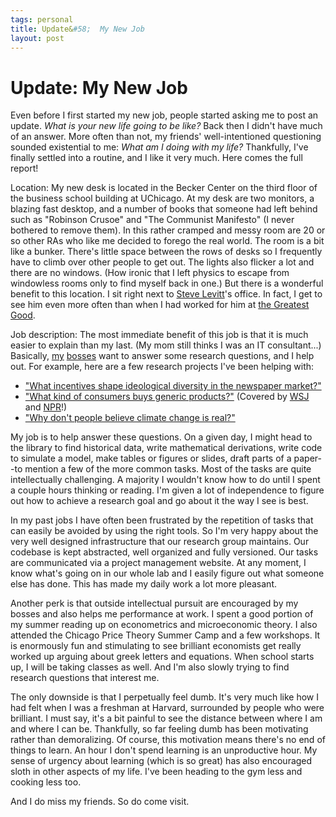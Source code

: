 ```yaml
--- 
tags: personal
title: Update&#58;  My New Job
layout: post
---
```


# Update: My New Job

Even before I first started my new job, people started asking me to post an update. _What is your new life going to be like?_ Back then I didn't have much of an answer. More often than not, my friends' well-intentioned questioning sounded existential to me: _What am I doing with my life?_ Thankfully, I've finally settled into a routine, and I like it very much. Here comes the full report! 

Location: My new desk is located in the Becker Center on the third floor of the business school building at UChicago. At my desk are two monitors, a blazing fast desktop, and a number of books that someone had left behind such as "Robinson Crusoe" and "The Communist Manifesto" (I never bothered to remove them). In this rather cramped and messy room are 20 or so other RAs who like me decided to forego the real world. The room is a bit like a bunker. There's little space between the rows of desks so I frequently have to climb over other people to get out. The lights also flicker a lot and there are no windows. (How ironic that I left physics to escape from windowless rooms only to find myself back in one.) But there is a wonderful benefit to this location. I sit right next to [Steve Levitt][steve]'s office. In fact, I get to see him even more often than when I had worked for him at [the Greatest Good][tgg]. 

[steve]: http://pricetheory.uchicago.edu/levitt/
[tgg]: http://greatestgood.com/

Job description: The most immediate benefit of this job is that it is much easier to explain than my last. (My mom still thinks I was an IT consultant...) Basically, [my][jesse] [bosses][matt] want to answer some research questions, and I help out. For example, here are a few research projects I've been helping with:  

* ["What incentives shape ideological diversity in the newspaper market?"][comp]
* ["What kind of consumers buys generic products?"][gen] (Covered by [WSJ][wsj] and [NPR][npr]!) 
* ["Why don't people believe climate change is real?"][crowd]

[jesse]: http://faculty.chicagobooth.edu/jesse.shapiro/
[matt]: http://faculty.chicagobooth.edu/matthew.gentzkow/
[comp]: http://faculty.chicagobooth.edu/jesse.shapiro/research/competition.pdf
[gen]: http://faculty.chicagobooth.edu/jesse.shapiro/research/generics.pdf
[wsj]: http://blogs.wsj.com/economics/2013/06/20/whos-smart-enough-to-buy-generic/
[npr]: http://www.npr.org/blogs/money/2013/07/05/198504001/why-doesnt-everybody-buy-cheap-generic-headache-medicine
[crowd]: http://faculty.chicagobooth.edu/jesse.shapiro/research/crowdout.pdf

My job is to help answer these questions. On a given day, I might head to the library to find historical data, write mathematical derivations, write code to simulate a model, make tables or figures or slides, draft parts of a paper--to mention a few of the more common tasks. Most of the tasks are quite intellectually challenging. A majority I wouldn't know how to do until I spent a couple hours thinking or reading. I'm given a lot of independence to figure out how to achieve a research goal and go about it the way I see is best. 

In my past jobs I have often been frustrated by the repetition of tasks that can easily be avoided by using the right tools. So I'm very happy about the very well designed infrastructure that our research group maintains. Our codebase is kept abstracted, well organized and fully versioned. Our tasks are communicated via a project management website. At any moment, I know what's going on in our whole lab and I easily figure out what someone else has done. This has made my daily work a lot more pleasant.  

Another perk is that outside intellectual pursuit are encouraged by my bosses and also helps me performance at work. I spent a good portion of my summer reading up on econometrics and microeconomic theory. I also attended the Chicago Price Theory Summer Camp and a few workshops. It is enormously fun and stimulating to see brilliant economists get really worked up arguing about greek letters and equations. When school starts up, I will be taking classes as well. And I'm also slowly trying to find research questions that interest me. 

The only downside is that I perpetually feel dumb. It's very much like how I had felt when I was a freshman at Harvard, surrounded by people who were brilliant. I must say, it's a bit painful to see the distance between where I am and where I can be. Thankfully, so far feeling dumb has been motivating rather than demoralizing. Of course, this motivation means there's no end of things to learn. An hour I don't spend learning is an unproductive hour. My sense of urgency about learning (which is so great) has also encouraged sloth in other aspects of my life. I've been heading to the gym less and cooking less too. 

And I do miss my friends. So do come visit. 

